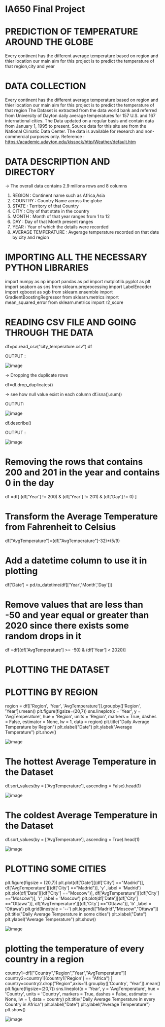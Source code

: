 # IA650 Final Project
# PREDICTION OF TEMPERATURE AROUND THE GLOBE
Every continent has the different average temperature based on region and thier location our main aim for this project is to predict the temperature of that region,city and year
# DATA COLLECTION
Every continent has the different average temperature based on region and thier location our main aim for this project is to predict the temperature of that region
The Dataset is extracted from the data world bank and referred from University of Dayton daily average temperatures for 157 U.S. and 167 international cities. The Data updated on a regular basis and contain data from January 1, 1995 to present.
Source data for this site are from the National Climatic Data Center. The data is available for research and non-commercial purposes only.
Reference : https://academic.udayton.edu/kissock/http/Weather/default.htm
# DATA DESCRIPTION AND DIRECTORY
-> The overall data contains 2.9 millons rows and 8 columns 
1) REGION : Continent name such as Africa,Asia
2) COUNTRY : Country Name across the globe 
3) STATE : Territory of that Country
4) CITY : City of that state in the country
5) MONTH : Month of that year ranges from 1 to 12
6) DAY : Day of that Month present ranges 
7) YEAR : Year of which the details were recorded
8) AVERAGE TEMPERATURE : Avgerage temperature recorded on that date by city and region

# IMPORTING ALL THE NECESSARY PYTHON LIBRARIES 
import numpy as np
import pandas as pd
import matplotlib.pyplot as plt
import seaborn as sns
from sklearn.preprocessing import LabelEncoder
import xgboost as xgb
from sklearn.ensemble import GradientBoostingRegressor
from sklearn.metrics import mean_squared_error
from sklearn.metrics import r2_score

# READING CSV FILE AND GOING THROUGH THE DATA
df=pd.read_csv("city_temperature.csv")
df

OUTPUT :

![image](https://user-images.githubusercontent.com/93997961/234970304-776fd02f-b452-4228-a8f8-27b67ea92306.png)

-> Dropping the duplicate rows

df=df.drop_duplicates()

-> see how null value exist in each column
df.isna().sum()

OUTPUT:  

![image](https://user-images.githubusercontent.com/93997961/234971850-db3d9b20-5c3b-46d9-a2fa-24e02264baff.png)


df.describe()

OUTPUT : 

![image](https://user-images.githubusercontent.com/93997961/234972279-5cc2d420-931b-42f5-b8a0-33e9be2c1554.png)

# Removing the rows that contains 200 and 201 in the year and contains 0 in the day
df =df[ (df['Year'] != 200) & (df['Year'] != 201) & (df['Day'] != 0) ]

# Transform the Average Temperature from Fahrenheit to Celsius
df["AvgTemperature"]=(df["AvgTemperature"]-32)*(5/9)

# Add a datetime column to use it in plotting
df['Date'] = pd.to_datetime(df[['Year','Month','Day']])

#  Remove values that are less than -50 and year equal or greater than 2020 since there exists some random drops in it
df =df[(df['AvgTemperature'] >= -50) & (df['Year'] < 2020)]

# PLOTTING THE DATASET
# PLOTTING BY REGION
region = df[['Region', 'Year', 'AvgTemperature']].groupby(['Region', 'Year']).mean()
plt.figure(figsize=(20,7))
sns.lineplot(x = 'Year', y = 'AvgTemperature', hue = 'Region', units = 'Region', markers = True, dashes = False, estimator = None, lw = 1, data = region)
plt.title("Daily Average Temperature by Region")
plt.xlabel("Date")
plt.ylabel("Average Temperature")
plt.show()

![image](https://user-images.githubusercontent.com/93997961/234974857-2328df5d-904b-40e4-93be-698a5c8f659b.png)

# The hottest Average Temperature in the Dataset
df.sort_values(by = ['AvgTemperature'], ascending  = False).head(1)


![image](https://user-images.githubusercontent.com/93997961/234975164-e814f627-501f-4a1b-a36e-0d1602bed2a2.png)

# The coldest Average Temperature in the Dataset
df.sort_values(by = ['AvgTemperature'], ascending  = True).head(1)

![image](https://user-images.githubusercontent.com/93997961/234975481-43ceaa66-d431-468d-8f3f-91a2ef7823ff.png)


# PLOTTING SOME CITIES
plt.figure(figsize = (20,7))
plt.plot(df['Date'][(df['City'] =="Madrid")], df['AvgTemperature'][(df['City'] =="Madrid")], 'y' ,label = 'Madrid')
plt.plot(df['Date'][(df['City'] =="Moscow")], df['AvgTemperature'][(df['City'] =="Moscow")], 'r' ,label = 'Moscow')
plt.plot(df['Date'][(df['City'] =="Ottawa")], df['AvgTemperature'][(df['City'] =="Ottawa")], 'b' ,label = 'Ottawa')
plt.grid(linestyle = '--')
plt.legend(["Madrid","Moscow","Ottawa"])
plt.title("Daily Average Temperature in some cities")
plt.xlabel("Date")
plt.ylabel("Average Temperature")
plt.show()

![image](https://user-images.githubusercontent.com/93997961/234975668-fcd8951f-6c21-4906-a1ec-cfa80d51ec64.png)

# plotting the temperature of every country in a region
country1=df[["Country","Region","Year","AvgTemperature"]]
country2=country1[(country1['Region'] == "Africa") ]
country=country2.drop("Region",axis=1).groupby(['Country', 'Year']).mean()
plt.figure(figsize=(20,7))
sns.lineplot(x = 'Year', y = 'AvgTemperature', hue = 'Country', units = 'Country', markers = True, dashes = False, estimator = None, lw = 1, data = country)
plt.title("Daily Average Temperature in every Country in Africa")
plt.xlabel("Date")
plt.ylabel("Average Temperature")
plt.show()

![image](https://user-images.githubusercontent.com/93997961/234976740-7c61e3dd-4284-4d0b-b363-d90becd4a046.png)






